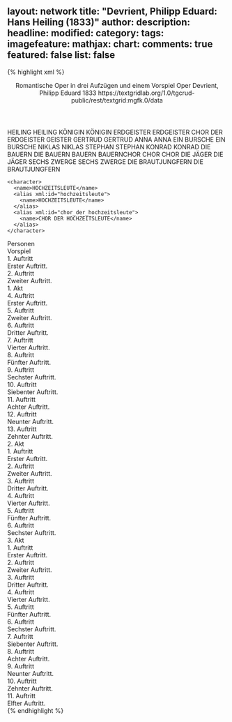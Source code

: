 layout: network
title: "Devrient, Philipp Eduard: Hans Heiling (1833)"
author:
description:
headline:
modified:
category:
tags:
imagefeature:
mathjax:
chart:
comments: true
featured: false
list: false
---
{% highlight xml %}
<?xml-model href="https://raw.githubusercontent.com/DLiNa/project/master/rules/lina.rnc"?><?xml-model href="https://raw.githubusercontent.com/DLiNa/project/master/rules/lina.sch"?>
<play xmlns="http://lina.digital">
  <header>
    <title>Hans Heiling</title>
    <subtitle>Romantische Oper in drei Aufzügen und einem Vorspiel</subtitle>
    <genretitle>Oper</genretitle>
    <author>Devrient, Philipp Eduard</author>
    <date type="print"/>
    <date type="premiere" when="1833">1833</date>
    <date type="written"/>
    <source>https://textgridlab.org/1.0/tgcrud-public/rest/textgrid:mgfk.0/data</source>
  </header>
  <personae>
    <character>
      <name>HEILING</name>
      <alias xml:id="heiling">
        <name>HEILING</name>
      </alias>
    </character>
    <character>
      <name>KÖNIGIN</name>
      <alias xml:id="königin">
        <name>KÖNIGIN</name>
      </alias>
    </character>
    <character>
      <name>ERDGEISTER</name>
      <alias xml:id="erdgeister">
        <name>ERDGEISTER</name>
      </alias>
      <alias xml:id="chor_der_erdgeister">
        <name>CHOR DER ERDGEISTER</name>
      </alias>
      <alias xml:id="geister">
        <name>GEISTER</name>
      </alias>
    </character>
    <character>
      <name>GERTRUD</name>
      <alias xml:id="gertrud">
        <name>GERTRUD</name>
      </alias>
    </character>
    <character>
      <name>ANNA</name>
      <alias xml:id="anna">
        <name>ANNA</name>
      </alias>
    </character>
    <character>
      <name>EIN BURSCHE</name>
      <alias xml:id="ein_bursche">
        <name>EIN BURSCHE</name>
      </alias>
    </character>
    <character>
      <name>NIKLAS</name>
      <alias xml:id="niklas">
        <name>NIKLAS</name>
      </alias>
    </character>
    <character>
      <name>STEPHAN</name>
      <alias xml:id="stephan">
        <name>STEPHAN</name>
      </alias>
    </character>
    <character>
      <name>KONRAD</name>
      <alias xml:id="konrad">
        <name>KONRAD</name>
      </alias>
    </character>
    <character>
      <name>DIE BAUERN</name>
      <alias xml:id="die_bauern">
        <name>DIE BAUERN</name>
      </alias>
      <alias xml:id="bauern">
        <name>BAUERN</name>
      </alias>
      <alias xml:id="bauernchor">
        <name>BAUERNCHOR</name>
      </alias>
    </character>
    <character>
      <name>CHOR</name>
      <alias xml:id="chor">
        <name>CHOR</name>
      </alias>
    </character>
    <character>
      <name>DIE JÄGER</name>
      <alias xml:id="die_jäger">
        <name>DIE JÄGER</name>
      </alias>
    </character>
    <character>
      <name>SECHS ZWERGE</name>
      <alias xml:id="sechs_zwerge">
        <name>SECHS ZWERGE</name>
      </alias>
    </character>
    <character>
      <name>DIE BRAUTJUNGFERN</name>
      <alias xml:id="die_brautjungfern">
        <name>DIE BRAUTJUNGFERN</name>
      </alias>
    </character>

    <character>
      <name>HOCHZEITSLEUTE</name>
      <alias xml:id="hochzeitsleute">
        <name>HOCHZEITSLEUTE</name>
      </alias>
      <alias xml:id="chor_der_hochzeitsleute">
        <name>CHOR DER HOCHZEITSLEUTE</name>
      </alias>
    </character>
  </personae>
  <text>
    <div>
      <head>Personen</head>
    </div>
    <div>
      <head>Vorspiel</head>
      <div>
        <head>1. Auftritt</head>
        <div>
          <head>Erster Auftritt.</head>
          <sp who="#chor_der_erdgeister">
            <amount n="9" unit="speech_acts"/>
            <amount n="224" unit="words"/>
            <amount n="56" unit="lines"/>
            <amount n="1281" unit="chars"/>
          </sp>
          <sp who="#heiling">
            <amount n="15" unit="speech_acts"/>
            <amount n="254" unit="words"/>
            <amount n="41" unit="lines"/>
            <amount n="1350" unit="chars"/>
          </sp>
          <sp who="#königin">
            <amount n="10" unit="speech_acts"/>
            <amount n="211" unit="words"/>
            <amount n="34" unit="lines"/>
            <amount n="1155" unit="chars"/>
          </sp>
        </div>
      </div>
      <div>
        <head>2. Auftritt</head>
        <div>
          <head>Zweiter Auftritt.</head>
          <sp who="#chor_der_erdgeister">
            <amount n="5" unit="speech_acts"/>
            <amount n="91" unit="words"/>
            <amount n="24" unit="lines"/>
            <amount n="521" unit="chars"/>
          </sp>
          <sp who="#königin">
            <amount n="4" unit="speech_acts"/>
            <amount n="43" unit="words"/>
            <amount n="7" unit="lines"/>
            <amount n="277" unit="chars"/>
          </sp>
        </div>
      </div>
    </div>
    <div>
      <head>1. Akt</head>
      <div>
        <head>4. Auftritt</head>
        <div>
          <head>Erster Auftritt.</head>
          <sp who="#königin">
            <amount n="1" unit="speech_acts"/>
            <amount n="6" unit="words"/>
            <amount n="1" unit="lines"/>
            <amount n="25" unit="chars"/>
          </sp>
          <sp who="#erdgeister">
            <amount n="1" unit="speech_acts"/>
            <amount n="13" unit="words"/>
            <amount n="2" unit="lines"/>
            <amount n="66" unit="chars"/>
          </sp>
          <sp who="#heiling">
            <amount n="4" unit="speech_acts"/>
            <amount n="50" unit="words"/>
            <amount n="10" unit="lines"/>
            <amount n="273" unit="chars"/>
          </sp>
          <sp who="#gertrud">
            <amount n="1" unit="speech_acts"/>
            <amount n="2" unit="words"/>
            <amount n="1" unit="lines"/>
            <amount n="16" unit="chars"/>
          </sp>
          <sp who="#anna">
            <amount n="1" unit="speech_acts"/>
            <amount n="4" unit="words"/>
            <amount n="1" unit="lines"/>
            <amount n="30" unit="chars"/>
          </sp>
        </div>
      </div>
      <div>
        <head>5. Auftritt</head>
        <div>
          <head>Zweiter Auftritt.</head>
          <sp who="#heiling">
            <amount n="7" unit="speech_acts"/>
            <amount n="169" unit="words"/>
            <amount n="12" unit="lines"/>
            <amount n="888" unit="chars"/>
          </sp>
          <sp who="#anna">
            <amount n="4" unit="speech_acts"/>
            <amount n="98" unit="words"/>
            <amount n="9" unit="lines"/>
            <amount n="510" unit="chars"/>
          </sp>
          <sp who="#gertrud">
            <amount n="3" unit="speech_acts"/>
            <amount n="43" unit="words"/>
            <amount n="6" unit="lines"/>
            <amount n="229" unit="chars"/>
          </sp>
        </div>
      </div>
      <div>
        <head>6. Auftritt</head>
        <div>
          <head>Dritter Auftritt.</head>
          <sp who="#gertrud">
            <amount n="4" unit="speech_acts"/>
            <amount n="112" unit="words"/>
            <amount n="1" unit="lines"/>
            <amount n="571" unit="chars"/>
          </sp>
          <sp who="#anna">
            <amount n="3" unit="speech_acts"/>
            <amount n="76" unit="words"/>
            <amount n="2" unit="lines"/>
            <amount n="398" unit="chars"/>
          </sp>
        </div>
      </div>
      <div>
        <head>7. Auftritt</head>
        <div>
          <head>Vierter Auftritt.</head>
          <sp who="#anna">
            <amount n="1" unit="speech_acts"/>
            <amount n="166" unit="words"/>
            <amount n="14" unit="lines"/>
            <amount n="886" unit="chars"/>
          </sp>
        </div>
      </div>
      <div>
        <head>8. Auftritt</head>
        <div>
          <head>Fünfter Auftritt.</head>
          <sp who="#heiling">
            <amount n="29" unit="speech_acts"/>
            <amount n="518" unit="words"/>
            <amount n="81" unit="lines"/>
            <amount n="2786" unit="chars"/>
          </sp>
          <sp who="#gertrud">
            <amount n="21" unit="speech_acts"/>
            <amount n="224" unit="words"/>
            <amount n="33" unit="lines"/>
            <amount n="1173" unit="chars"/>
          </sp>
          <sp who="#anna">
            <amount n="30" unit="speech_acts"/>
            <amount n="524" unit="words"/>
            <amount n="66" unit="lines"/>
            <amount n="2783" unit="chars"/>
          </sp>
          <sp who="#gertrud #anna">
            <amount n="1" unit="speech_acts"/>
            <amount n="3" unit="words"/>
            <amount n="1" unit="lines"/>
            <amount n="15" unit="chars"/>
          </sp>
        </div>
      </div>
      <div>
        <head>9. Auftritt</head>
        <div>
          <head>Sechster Auftritt.</head>
          <sp who="#bauernchor">
            <amount n="2" unit="speech_acts"/>
            <amount n="62" unit="words"/>
            <amount n="10" unit="lines"/>
            <amount n="355" unit="chars"/>
          </sp>
          <sp who="#ein_bursche">
            <amount n="1" unit="speech_acts"/>
            <amount n="2" unit="words"/>
            <amount n="1" unit="lines"/>
            <amount n="4" unit="chars"/>
          </sp>
          <sp who="#niklas">
            <amount n="7" unit="speech_acts"/>
            <amount n="224" unit="words"/>
            <amount n="1" unit="lines"/>
            <amount n="1226" unit="chars"/>
          </sp>
          <sp who="#stephan">
            <amount n="7" unit="speech_acts"/>
            <amount n="151" unit="words"/>
            <amount n="4" unit="lines"/>
            <amount n="828" unit="chars"/>
          </sp>
          <sp who="#bauern #ein_bursche #ein_bursche">
            <amount n="1" unit="speech_acts"/>
            <amount n="5" unit="words"/>
            <amount n="1" unit="lines"/>
            <amount n="21" unit="chars"/>
          </sp>
          <sp who="#bauern">
            <amount n="1" unit="speech_acts"/>
            <amount n="9" unit="words"/>
            <amount n="1" unit="lines"/>
            <amount n="39" unit="chars"/>
          </sp>
        </div>
      </div>
      <div>
        <head>10. Auftritt</head>
        <div>
          <head>Siebenter Auftritt.</head>
          <sp who="#stephan">
            <amount n="10" unit="speech_acts"/>
            <amount n="87" unit="words"/>
            <amount n="10" unit="lines"/>
            <amount n="457" unit="chars"/>
          </sp>
          <sp who="#konrad">
            <amount n="18" unit="speech_acts"/>
            <amount n="398" unit="words"/>
            <amount n="49" unit="lines"/>
            <amount n="2150" unit="chars"/>
          </sp>
          <sp who="#die_bauern">
            <amount n="1" unit="speech_acts"/>
            <amount n="2" unit="words"/>
            <amount n="1" unit="lines"/>
            <amount n="12" unit="chars"/>
          </sp>
          <sp who="#niklas">
            <amount n="11" unit="speech_acts"/>
            <amount n="133" unit="words"/>
            <amount n="9" unit="lines"/>
            <amount n="702" unit="chars"/>
          </sp>
          <sp who="#chor">
            <amount n="3" unit="speech_acts"/>
            <amount n="74" unit="words"/>
            <amount n="18" unit="lines"/>
            <amount n="404" unit="chars"/>
          </sp>
        </div>
      </div>
      <div>
        <head>11. Auftritt</head>
        <div>
          <head>Achter Auftritt.</head>
          <sp who="#niklas">
            <amount n="3" unit="speech_acts"/>
            <amount n="60" unit="words"/>
            <amount n="2" unit="lines"/>
            <amount n="309" unit="chars"/>
          </sp>
          <sp who="#heiling">
            <amount n="4" unit="speech_acts"/>
            <amount n="33" unit="words"/>
            <amount n="4" unit="lines"/>
            <amount n="203" unit="chars"/>
          </sp>
          <sp who="#stephan">
            <amount n="8" unit="speech_acts"/>
            <amount n="107" unit="words"/>
            <amount n="6" unit="lines"/>
            <amount n="580" unit="chars"/>
          </sp>
          <sp who="#niklas #heiling #stephan #konrad #anna #gertrud #die_jäger #die_bauern #niklas #stephan">
            <amount n="1" unit="speech_acts"/>
            <amount n="6" unit="words"/>
            <amount n="1" unit="lines"/>
            <amount n="36" unit="chars"/>
          </sp>
          <sp who="#konrad">
            <amount n="4" unit="speech_acts"/>
            <amount n="57" unit="words"/>
            <amount n="3" unit="lines"/>
            <amount n="315" unit="chars"/>
          </sp>
          <sp who="#anna">
            <amount n="3" unit="speech_acts"/>
            <amount n="64" unit="words"/>
            <amount n="2" unit="lines"/>
            <amount n="344" unit="chars"/>
          </sp>
          <sp who="#gertrud">
            <amount n="1" unit="speech_acts"/>
            <amount n="6" unit="words"/>
            <amount n="1" unit="lines"/>
            <amount n="39" unit="chars"/>
          </sp>
          <sp who="#die_jäger #die_bauern #niklas #stephan">
            <amount n="1" unit="speech_acts"/>
            <amount n="8" unit="words"/>
            <amount n="1" unit="lines"/>
            <amount n="47" unit="chars"/>
          </sp>
        </div>
      </div>
      <div>
        <head>12. Auftritt</head>
        <div>
          <head>Neunter Auftritt.</head>
          <sp who="#konrad">
            <amount n="4" unit="speech_acts"/>
            <amount n="33" unit="words"/>
            <amount n="4" unit="lines"/>
            <amount n="171" unit="chars"/>
          </sp>
          <sp who="#heiling">
            <amount n="8" unit="speech_acts"/>
            <amount n="47" unit="words"/>
            <amount n="10" unit="lines"/>
            <amount n="250" unit="chars"/>
          </sp>
          <sp who="#gertrud">
            <amount n="4" unit="speech_acts"/>
            <amount n="22" unit="words"/>
            <amount n="4" unit="lines"/>
            <amount n="120" unit="chars"/>
          </sp>
          <sp who="#anna">
            <amount n="6" unit="speech_acts"/>
            <amount n="152" unit="words"/>
            <amount n="19" unit="lines"/>
            <amount n="806" unit="chars"/>
          </sp>
          <sp who="#gertrud #konrad">
            <amount n="1" unit="speech_acts"/>
            <amount n="14" unit="words"/>
            <amount n="2" unit="lines"/>
            <amount n="65" unit="chars"/>
          </sp>
        </div>
      </div>
      <div>
        <head>13. Auftritt</head>
        <div>
          <head>Zehnter Auftritt.</head>
          <sp who="#heiling">
            <amount n="2" unit="speech_acts"/>
            <amount n="59" unit="words"/>
            <amount n="9" unit="lines"/>
            <amount n="290" unit="chars"/>
          </sp>
        </div>
      </div>
    </div>
    <div>
      <head>2. Akt</head>
      <div>
        <head>1. Auftritt</head>
        <div>
          <head>Erster Auftritt.</head>
          <sp who="#anna">
            <amount n="3" unit="speech_acts"/>
            <amount n="392" unit="words"/>
            <amount n="34" unit="lines"/>
            <amount n="2054" unit="chars"/>
          </sp>
          <sp who="#chor_der_erdgeister">
            <amount n="1" unit="speech_acts"/>
            <amount n="17" unit="words"/>
            <amount n="4" unit="lines"/>
            <amount n="85" unit="chars"/>
          </sp>
        </div>
      </div>
      <div>
        <head>2. Auftritt</head>
        <div>
          <head>Zweiter Auftritt.</head>
          <sp who="#königin">
            <amount n="10" unit="speech_acts"/>
            <amount n="218" unit="words"/>
            <amount n="38" unit="lines"/>
            <amount n="1167" unit="chars"/>
          </sp>
          <sp who="#anna">
            <amount n="6" unit="speech_acts"/>
            <amount n="55" unit="words"/>
            <amount n="5" unit="lines"/>
            <amount n="296" unit="chars"/>
          </sp>
          <sp who="#chor_der_erdgeister">
            <amount n="11" unit="speech_acts"/>
            <amount n="82" unit="words"/>
            <amount n="17" unit="lines"/>
            <amount n="459" unit="chars"/>
          </sp>
          <sp who="#konrad">
            <amount n="1" unit="speech_acts"/>
            <amount n="10" unit="words"/>
            <amount n="2" unit="lines"/>
            <amount n="51" unit="chars"/>
          </sp>
        </div>
      </div>
      <div>
        <head>3. Auftritt</head>
        <div>
          <head>Dritter Auftritt.</head>
          <sp who="#konrad">
            <amount n="13" unit="speech_acts"/>
            <amount n="209" unit="words"/>
            <amount n="30" unit="lines"/>
            <amount n="1067" unit="chars"/>
          </sp>
          <sp who="#anna">
            <amount n="13" unit="speech_acts"/>
            <amount n="105" unit="words"/>
            <amount n="18" unit="lines"/>
            <amount n="547" unit="chars"/>
          </sp>
        </div>
      </div>
      <div>
        <head>4. Auftritt</head>
        <div>
          <head>Vierter Auftritt.</head>
          <sp who="#gertrud">
            <amount n="1" unit="speech_acts"/>
            <amount n="280" unit="words"/>
            <amount n="15" unit="lines"/>
            <amount n="1365" unit="chars"/>
          </sp>
        </div>
      </div>
      <div>
        <head>5. Auftritt</head>
        <div>
          <head>Fünfter Auftritt.</head>
          <sp who="#gertrud">
            <amount n="9" unit="speech_acts"/>
            <amount n="153" unit="words"/>
            <amount n="16" unit="lines"/>
            <amount n="750" unit="chars"/>
          </sp>
          <sp who="#konrad">
            <amount n="9" unit="speech_acts"/>
            <amount n="321" unit="words"/>
            <amount n="37" unit="lines"/>
            <amount n="1668" unit="chars"/>
          </sp>
          <sp who="#anna">
            <amount n="6" unit="speech_acts"/>
            <amount n="69" unit="words"/>
            <amount n="9" unit="lines"/>
            <amount n="368" unit="chars"/>
          </sp>
        </div>
      </div>
      <div>
        <head>6. Auftritt</head>
        <div>
          <head>Sechster Auftritt.</head>
          <sp who="#anna">
            <amount n="7" unit="speech_acts"/>
            <amount n="120" unit="words"/>
            <amount n="22" unit="lines"/>
            <amount n="625" unit="chars"/>
          </sp>
          <sp who="#gertrud">
            <amount n="5" unit="speech_acts"/>
            <amount n="39" unit="words"/>
            <amount n="7" unit="lines"/>
            <amount n="215" unit="chars"/>
          </sp>
          <sp who="#heiling">
            <amount n="8" unit="speech_acts"/>
            <amount n="77" unit="words"/>
            <amount n="16" unit="lines"/>
            <amount n="430" unit="chars"/>
          </sp>
          <sp who="#konrad">
            <amount n="8" unit="speech_acts"/>
            <amount n="109" unit="words"/>
            <amount n="19" unit="lines"/>
            <amount n="553" unit="chars"/>
          </sp>
          <sp who="#gertrud #anna">
            <amount n="1" unit="speech_acts"/>
            <amount n="12" unit="words"/>
            <amount n="2" unit="lines"/>
            <amount n="71" unit="chars"/>
          </sp>
        </div>
      </div>
    </div>
    <div>
      <head>3. Akt</head>
      <div>
        <head>1. Auftritt</head>
        <div>
          <head>Erster Auftritt.</head>
          <sp who="#heiling">
            <amount n="1" unit="speech_acts"/>
            <amount n="195" unit="words"/>
            <amount n="29" unit="lines"/>
            <amount n="1050" unit="chars"/>
          </sp>
        </div>
      </div>
      <div>
        <head>2. Auftritt</head>
        <div>
          <head>Zweiter Auftritt.</head>
          <sp who="#chor_der_erdgeister">
            <amount n="15" unit="speech_acts"/>
            <amount n="221" unit="words"/>
            <amount n="45" unit="lines"/>
            <amount n="1144" unit="chars"/>
          </sp>
          <sp who="#heiling">
            <amount n="12" unit="speech_acts"/>
            <amount n="178" unit="words"/>
            <amount n="33" unit="lines"/>
            <amount n="909" unit="chars"/>
          </sp>
          <sp who="#sechs_zwerge">
            <amount n="1" unit="speech_acts"/>
          </sp>
        </div>
      </div>
      <div>
        <head>3. Auftritt</head>
        <div>
          <head>Dritter Auftritt.</head>
          <sp who="#stephan">
            <amount n="1" unit="speech_acts"/>
            <amount n="34" unit="words"/>
            <amount n="199" unit="chars"/>
          </sp>
        </div>
      </div>
      <div>
        <head>4. Auftritt</head>
        <div>
          <head>Vierter Auftritt.</head>
          <sp who="#stephan">
            <amount n="12" unit="speech_acts"/>
            <amount n="384" unit="words"/>
            <amount n="49" unit="lines"/>
            <amount n="2217" unit="chars"/>
          </sp>
          <sp who="#stephan #konrad #gertrud #chor #anna">
            <amount n="1" unit="speech_acts"/>
            <amount n="2" unit="words"/>
            <amount n="1" unit="lines"/>
            <amount n="11" unit="chars"/>
          </sp>
          <sp who="#konrad">
            <amount n="6" unit="speech_acts"/>
            <amount n="123" unit="words"/>
            <amount n="4" unit="lines"/>
            <amount n="658" unit="chars"/>
          </sp>
          <sp who="#gertrud">
            <amount n="5" unit="speech_acts"/>
            <amount n="53" unit="words"/>
            <amount n="5" unit="lines"/>
            <amount n="303" unit="chars"/>
          </sp>
          <sp who="#chor">
            <amount n="4" unit="speech_acts"/>
            <amount n="46" unit="words"/>
            <amount n="10" unit="lines"/>
            <amount n="292" unit="chars"/>
          </sp>
          <sp who="#anna">
            <amount n="1" unit="speech_acts"/>
            <amount n="14" unit="words"/>
            <amount n="1" unit="lines"/>
            <amount n="73" unit="chars"/>
          </sp>
        </div>
      </div>
      <div>
        <head>5. Auftritt</head>
        <div>
          <head>Fünfter Auftritt.</head>
          <sp who="#heiling">
            <amount n="3" unit="speech_acts"/>
            <amount n="279" unit="words"/>
            <amount n="48" unit="lines"/>
            <amount n="1480" unit="chars"/>
          </sp>
          <sp who="#chor">
            <amount n="2" unit="speech_acts"/>
            <amount n="64" unit="words"/>
            <amount n="9" unit="lines"/>
            <amount n="327" unit="chars"/>
          </sp>
          <sp who="#anna #konrad">
            <amount n="1" unit="speech_acts"/>
            <amount n="13" unit="words"/>
            <amount n="2" unit="lines"/>
            <amount n="61" unit="chars"/>
          </sp>
        </div>
      </div>
      <div>
        <head>6. Auftritt</head>
        <div>
          <head>Sechster Auftritt.</head>
          <sp who="#konrad">
            <amount n="23" unit="speech_acts"/>
            <amount n="208" unit="words"/>
            <amount n="40" unit="lines"/>
            <amount n="987" unit="chars"/>
          </sp>
          <sp who="#anna">
            <amount n="20" unit="speech_acts"/>
            <amount n="211" unit="words"/>
            <amount n="40" unit="lines"/>
            <amount n="1027" unit="chars"/>
          </sp>
          <sp who="#konrad #anna">
            <amount n="2" unit="speech_acts"/>
            <amount n="13" unit="words"/>
            <amount n="3" unit="lines"/>
            <amount n="67" unit="chars"/>
          </sp>
          <sp who="#anna #konrad">
            <amount n="7" unit="speech_acts"/>
            <amount n="138" unit="words"/>
            <amount n="26" unit="lines"/>
            <amount n="691" unit="chars"/>
          </sp>
        </div>
      </div>
      <div>
        <head>7. Auftritt</head>
        <div>
          <head>Siebenter Auftritt.</head>
          <sp who="#stephan">
            <amount n="2" unit="speech_acts"/>
            <amount n="143" unit="words"/>
            <amount n="802" unit="chars"/>
          </sp>
          <sp who="#anna">
            <amount n="1" unit="speech_acts"/>
            <amount n="13" unit="words"/>
            <amount n="1" unit="lines"/>
            <amount n="62" unit="chars"/>
          </sp>
          <sp who="#konrad">
            <amount n="2" unit="speech_acts"/>
            <amount n="22" unit="words"/>
            <amount n="3" unit="lines"/>
            <amount n="112" unit="chars"/>
          </sp>
          <sp who="#die_brautjungfern">
            <amount n="1" unit="speech_acts"/>
            <amount n="20" unit="words"/>
            <amount n="4" unit="lines"/>
            <amount n="115" unit="chars"/>
          </sp>
        </div>
      </div>
      <div>
        <head>8. Auftritt</head>
        <div>
          <head>Achter Auftritt.</head>
          <sp who="#stephan">
            <amount n="1" unit="speech_acts"/>
            <amount n="17" unit="words"/>
            <amount n="2" unit="lines"/>
            <amount n="84" unit="chars"/>
          </sp>
          <sp who="#die_brautjungfern">
            <amount n="2" unit="speech_acts"/>
            <amount n="22" unit="words"/>
            <amount n="5" unit="lines"/>
            <amount n="118" unit="chars"/>
          </sp>
          <sp who="#anna">
            <amount n="2" unit="speech_acts"/>
            <amount n="16" unit="words"/>
            <amount n="3" unit="lines"/>
            <amount n="74" unit="chars"/>
          </sp>
        </div>
      </div>
      <div>
        <head>9. Auftritt</head>
        <div>
          <head>Neunter Auftritt.</head>
          <sp who="#anna">
            <amount n="7" unit="speech_acts"/>
            <amount n="136" unit="words"/>
            <amount n="22" unit="lines"/>
            <amount n="714" unit="chars"/>
          </sp>
          <sp who="#heiling">
            <amount n="6" unit="speech_acts"/>
            <amount n="96" unit="words"/>
            <amount n="14" unit="lines"/>
            <amount n="517" unit="chars"/>
          </sp>
        </div>
      </div>
      <div>
        <head>10. Auftritt</head>
        <div>
          <head>Zehnter Auftritt.</head>
          <sp who="#konrad">
            <amount n="2" unit="speech_acts"/>
            <amount n="32" unit="words"/>
            <amount n="9" unit="lines"/>
            <amount n="206" unit="chars"/>
          </sp>
          <sp who="#konrad #chor">
            <amount n="1" unit="speech_acts"/>
            <amount n="7" unit="words"/>
            <amount n="2" unit="lines"/>
            <amount n="37" unit="chars"/>
          </sp>
          <sp who="#heiling">
            <amount n="1" unit="speech_acts"/>
            <amount n="6" unit="words"/>
            <amount n="2" unit="lines"/>
            <amount n="35" unit="chars"/>
          </sp>
          <sp who="#stephan #chor">
            <amount n="1" unit="speech_acts"/>
            <amount n="9" unit="words"/>
            <amount n="2" unit="lines"/>
            <amount n="37" unit="chars"/>
          </sp>
          <sp who="#chor_der_hochzeitsleute">
            <amount n="1" unit="speech_acts"/>
            <amount n="9" unit="words"/>
            <amount n="3" unit="lines"/>
            <amount n="49" unit="chars"/>
          </sp>
          <sp who="#heiling #geister">
            <amount n="1" unit="speech_acts"/>
            <amount n="10" unit="words"/>
            <amount n="3" unit="lines"/>
            <amount n="57" unit="chars"/>
          </sp>
        </div>
      </div>
      <div>
        <head>11. Auftritt</head>
        <div>
          <head>Elfter Auftritt.</head>
          <sp who="#königin">
            <amount n="2" unit="speech_acts"/>
            <amount n="60" unit="words"/>
            <amount n="10" unit="lines"/>
            <amount n="337" unit="chars"/>
          </sp>
          <sp who="#chor_der_hochzeitsleute">
            <amount n="1" unit="speech_acts"/>
            <amount n="13" unit="words"/>
            <amount n="2" unit="lines"/>
            <amount n="68" unit="chars"/>
          </sp>
          <sp who="#geister">
            <amount n="2" unit="speech_acts"/>
            <amount n="30" unit="words"/>
            <amount n="4" unit="lines"/>
            <amount n="160" unit="chars"/>
          </sp>
          <sp who="#hochzeitsleute">
            <amount n="2" unit="speech_acts"/>
            <amount n="26" unit="words"/>
            <amount n="4" unit="lines"/>
            <amount n="147" unit="chars"/>
          </sp>
          <sp who="#heiling">
            <amount n="2" unit="speech_acts"/>
            <amount n="41" unit="words"/>
            <amount n="8" unit="lines"/>
            <amount n="240" unit="chars"/>
          </sp>
          <sp who="#konrad #anna">
            <amount n="2" unit="speech_acts"/>
            <amount n="39" unit="words"/>
            <amount n="7" unit="lines"/>
            <amount n="246" unit="chars"/>
          </sp>
          <sp who="#königin #chor_der_hochzeitsleute #geister #heiling #konrad #anna">
            <amount n="1" unit="speech_acts"/>
            <amount n="9" unit="words"/>
            <amount n="2" unit="lines"/>
            <amount n="62" unit="chars"/>
          </sp>
        </div>
      </div>
    </div>
  </text>
</play>
{% endhighlight %}